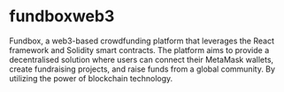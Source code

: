 # fundboxweb3
Fundbox, a web3-based crowdfunding platform that leverages the React framework and Solidity smart contracts. The platform aims to provide a decentralised solution where users can connect their MetaMask wallets, create fundraising projects, and raise funds from a global community. By utilizing the power of blockchain technology.
